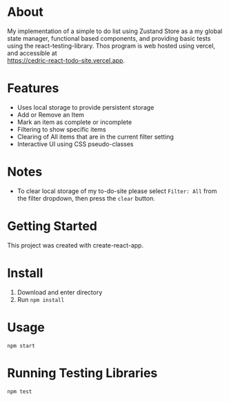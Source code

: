 About
===================
My implementation of a simple to do list using Zustand Store as a my global state manager, functional based components, and providing basic tests using the react-testing-library. Thos program is web hosted using vercel, and accessible at <br/>https://cedric-react-todo-site.vercel.app. 

Features
===================
- Uses local storage to provide persistent storage
- Add or Remove an Item 
- Mark an item as complete or incomplete 
- Filtering to show specific items
- Clearing of All items that are in the current filter setting
- Interactive UI using CSS pseudo-classes

Notes 
===================
- To clear local storage of my to-do-site please select ```Filter: All``` from the filter dropdown, then press the ```clear``` button.

Getting Started
===================
This project was created with create-react-app.

Install 
===================
1. Download and enter directory 
2. Run ```npm install```

Usage 
===================
```npm start```

Running Testing Libraries 
===================
```npm test```

